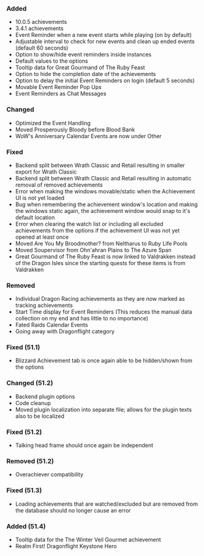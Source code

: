 <p><h3>Added</h3></p>
<ul>
<li>10.0.5 achievements</li>
<li>3.4.1 achievements</li>
<li>Event Reminder when a new event starts while playing (on by default)</li>
<li>Adjustable interval to check for new events and clean up ended events (default 60 seconds)</li>
<li>Option to show/hide event reminders inside instances</li>
<li>Default values to the options</li>
<li>Tooltip data for Great Gourmand of The Ruby Feast</li>
<li>Option to hide the completion date of the achievements</li>
<li>Option to delay the initial Event Reminders on login (default 5 seconds)</li>
<li>Movable Event Reminder Pop Ups</li>
<li>Event Reminders as Chat Messages</li>
</ul>
<p><h3>Changed</h3></p>
<ul>
<li>Optimized the Event Handling</li>
<li>Moved Prosperously Bloody before Blood Bank</li>
<li>WoW's Anniversary Calendar Events are now under Other</li>
</ul>
<p><h3>Fixed</h3></p>
<ul>
<li>Backend split between Wrath Classic and Retail resulting in smaller export for Wrath Classic</li>
<li>Backend split between Wrath Classic and Retail resulting in automatic removal of removed achievements</li>
<li>Error when making the windows movable/static when the Achievement UI is not yet loaded</li>
<li>Bug when remembering the achievement window's location and making the windows static again, the achievement window would snap to it's default location</li>
<li>Error when clearing the watch list or including all excluded achievements from the options if the achievement UI was not yet opened at least once</li>
<li>Moved Are You My Broodmother? from Neltharus to Ruby Life Pools</li>
<li>Moved Soupervisor from Ohn'ahran Plains to The Azure Span</li>
<li>Great Gourmand of The Ruby Feast is now linked to Valdrakken instead of the Dragon Isles since the starting quests for these items is from Valdrakken</li>
</ul>
<p><h3>Removed</h3></p>
<ul>
<li>Individual Dragon Racing achievements as they are now marked as tracking achievements</li>
<li>Start Time display for Event Reminders (This reduces the manual data collection on my end and has little to no importance)</li>
<li>Fated Raids Calendar Events</li>
<li>Going away with Dragonflight category</li>
</ul>
<p><h3>Fixed (51.1)</h3></p>
<ul>
<li>Blizzard Achievement tab is once again able to be hidden/shown from the options</li>
</ul>
<p><h3>Changed (51.2)</h3></p>
<ul>
<li>Backend plugin options</li>
<li>Code cleanup</li>
<li>Moved plugin localization into separate file; allows for the plugin texts also to be localized</li>
</ul>
<p><h3>Fixed (51.2)</h3></p>
<ul>
<li>Talking head frame should once again be independent</li>
</ul>
<p><h3>Removed (51.2)</h3></p>
<ul>
<li>Overachiever compatibility</li>
</ul>
<p><h3>Fixed (51.3)</h3></p>
<ul>
<li>Loading achievements that are watched/excluded but are removed from the database should no longer cause an error</li>
</ul>
<p><h3>Added (51.4)</h3></p>
<ul>
<li>Tooltip data for the The Winter Veil Gourmet achievement</li>
<li>Realm First! Dragonflight Keystone Hero</li>
</ul>
